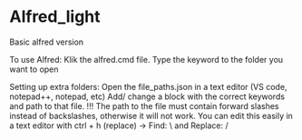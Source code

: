 # Alfred_light
Basic alfred version

To use Alfred:
  Klik the alfred.cmd file.
  Type the keyword to the folder you want to open

Setting up extra folders:
  Open the file_paths.json in a text editor (VS code, notepad++, notepad, etc)
  Add/ change a block with the correct keywords and path to that file.
  !!! The path to the file must contain forward slashes instead of backslashes, otherwise it will not work. 
    You can edit this easily in a text editor with ctrl + h (replace) -> Find: \ and Replace: /

